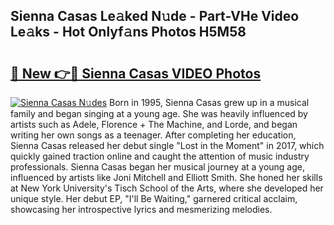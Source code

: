 ## Sienna Casas Le𝚊ked N𝚞de - Part-VHe Video Le𝚊ks - Hot Onlyf𝚊ns Photos H5M58

# <h2><a href="http://ac11207.deff.icu/?id=Sienna+Casas">🔗 New 👉🔴 Sienna Casas VIDEO Photos</a></h2>

[![Sienna Casas N𝚞des](https://i.imgur.com/rIISA9y.gif)](http://ac11207.deff.icu/?id=Sienna+Casas)
Born in 1995, Sienna Casas grew up in a musical family and began singing at a young age. She was heavily influenced by artists such as Adele, Florence + The Machine, and Lorde, and began writing her own songs as a teenager. After completing her education, Sienna Casas released her debut single "Lost in the Moment" in 2017, which quickly gained traction online and caught the attention of music industry professionals. Sienna Casas began her musical journey at a young age, influenced by artists like Joni Mitchell and Elliott Smith. She honed her skills at New York University's Tisch School of the Arts, where she developed her unique style. Her debut EP, "I'll Be Waiting," garnered critical acclaim, showcasing her introspective lyrics and mesmerizing melodies.
